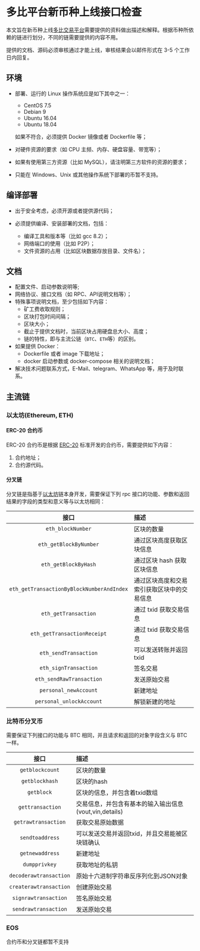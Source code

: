 # 多比平台新币种上线接口检查

本文旨在新币种上线[多比交易平台](https://www.dobiex.io)需要提供的资料做出描述和解释。根据币种所依赖的链进行划分，不同的链需要提供的内容不用。

提供的文档、源码必须审核通过才能上线，审核结果会以邮件形式在 3-5 个工作日内回复。

## 环境

- 部署、运行的 Linux 操作系统应是如下其中之一：

    - CentOS 7.5
    - Debian 9
    - Ubuntu 16.04
    - Ubuntu 18.04

    如果不符合，必须提供 Docker 镜像或者 Dockerfile 等；

- 对硬件资源的要求（如 CPU 主频、内存、硬盘容量、带宽等）；

- 如果有使用第三方资源（比如 MySQL），请注明第三方软件的资源的要求；

- 只能在 Windows、Unix 或其他操作系统下部署的币暂不支持。

## 编译部署

- 出于安全考虑，必须开源或者提供源代码；

- 必须提供编译、安装部署的文档，包括：

    - 编译工具和版本等（比如 gcc 8.2）；
    - 网络端口的使用（比如 P2P）；
    - 文件资源的占用（比如区块数据存放目录、文件名）；

## 文档

- 配置文件、启动参数说明等;
- 网络协议、接口文档（如 RPC、API说明文档等）；
- 特殊事项说明文档，至少包括如下内容：
    - 矿工费收取规则；
    - 区块打包时间间隔；
    - 区块大小；
    - 截止于提供文档时，当前区块占用硬盘总大小、高度；
    - 链的特性，即与主流公链（`BTC`、`ETH`等）的区别。
- 如果提供 Docker：
    - Dockerfile 或者 image 下载地址；
    - docker 启动参数或 docker-compose 相关的说明文档；
- 解决技术问题联系方式，E-Mail、telegram、WhatsApp 等，用于及时联系。

## 主流链

### 以太坊(Ethereum, ETH)

#### ERC-20 合约币

ERC-20 合约币是根据 [ERC-20](https://en.wikipedia.org/wiki/ERC-20) 标准开发的合约币，需要提供如下内容：

1. 合约地址；
2. 合约源代码。

#### 分叉链

分叉链是指基于[以太坊](https://en.wikipedia.org/wiki/Ethereum)链本身开发，需要保证下列 rpc 接口的功能、参数和返回结果的字段的类型和意义等与以太坊相同：

|接口|描述|
|:---:|:---|
|`eth_blockNumber`|区块的数量|
|`eth_getBlockByNumber`|通过区块高度获取区块信息|
|`eth_getBlockByHash`|通过区块 hash 获取区块信息|
|`eth_getTransactionByBlockNumberAndIndex`|通过区块高度和交易索引获取区块中的交易信息|
|`eth_getTransaction`|通过 txid 获取交易信息|
|`eth_getTransactionReceipt`|通过 txid 获取交易信息|
|`eth_sendTransaction`|可以发送转账并返回 txid|
|`eth_signTransaction`|签名交易|
|`eth_sendRawTransaction`|发送原始交易|
|`personal_newAccount`|新建地址|
|`personal_unlockAccount`|解锁新建的地址|

### 比特币分叉币

需要保证下列接口的功能与 BTC 相同，并且请求和返回的对象字段含义与 BTC 一样。

|接口|描述|
|:---:|:---|
|`getblockcount`|区块的数量|
|`getblockhash`|区块的hash|
|`getblock`|区块的信息，并包含着txid数组|
|`gettransaction`|交易信息，并包含有基本的输入输出信息(vout,vin,details)|
|`getrawtransaction`|获取交易原始数据|
|`sendtoaddress`|可以发送交易并返回txid，并且交易能被区块链确认|
|`getnewaddress`|新建地址|
|`dumpprivkey`|获取地址的私钥|
|`decoderawtransaction`|原始十六进制字符串反序列化到JSON对象|
|`createrawtransaction`|创建原始交易|
|`signrawtransaction`|签名原始交易|
|`sendrawtransaction`|发送原始交易|

### EOS

合约币和分叉链都暂不支持
